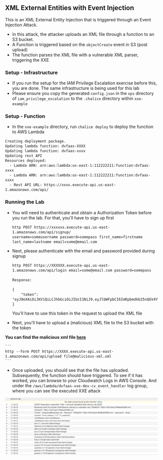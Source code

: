 ## XML External Entities with Event Injection

This is an XML External Entity Injection that is triggered through an Event Injection Attack.

* In this attack, the attacker uploads an XML file through a function to an S3 bucket.
* A Function is triggered based on the `objectCreate` event in S3 (post upload)
* The function parses the XML file with a vulnerable XML parser, triggering the XXE

### Setup - Infrastructure
* If you run the setup for the IAM Privilege Escalation exercise before this, you are done. The same infrastructure is being used for this lab
* Please ensure you copy the generated `config.json` in the `ops` directory of `iam_privilege_escalation` to the `.chalice` directory within `xxe-example`

### Setup - Function
* In the `xxe-example` directory, run `chalice deploy` to deploy the function to AWS Lambda

```
Creating deployment package.
Updating lambda function: dvfaas-XXXX
Updating lambda function: dvfaas-xxxx
Updating rest API
Resources deployed:
  - Lambda ARN: arn:aws:lambda:us-east-1:112222211:function:dvfaas-xxxx
  - Lambda ARN: arn:aws:lambda:us-east-1:112222211:function:dvfaas-xxxx
  - Rest API URL: https://xxxx.execute-api.us-east-1.amazonaws.com/api/

```

### Running the Lab
* You will need to authenticate and obtain a Authorization Token before you run the lab. For that, you'll have to sign up first

    ```
    http POST https://xxxxxx.execute-api.us-east-1.amazonaws.com/api/signup/
    username=someusername password=somepass first_name=firstname last_name=lastname email=some@email.com
    ```

* Next, please authenticate with the email and password provided during signup

    ```
    http POST https://XXXXXX.execute-api.us-east-1.amazonaws.com/api/login email=some@email.com password=somepass

    Response:

    {
        "token": "eyJ0eXAiOiJKV1QiLCJhbGciOiJIUzI1NiJ9.eyJlbWFpbCI6ImRpbmdkb25nQGV4YW1wbGUubmV0IiwidXNlcm5hbWUiOiJkaW5nIn0.l3qfroBO8DuwOEMgu6yTnrYwWiGlkBtrAg5LPH_W5mc"
    }
    ```

    You'll have to use this token in the request to upload the XML file

* Next, you'll have to upload a (malicious) XML file to the S3 bucket with the token

**You can find the malicious xml file [here](malicious-xml.xml)**

    ```
    http --form POST https://XXXX.execute-api.us-east-1.amazonaws.com/api/upload file@malicious-xml.xml
    ```

* Once uploaded, you should see that the file has uploaded. Subsequently, the function should have triggered. To see if it has worked,
you can browse to your Cloudwatch Logs in AWS Console. And under the `/aws/lambda/dvfaas-xxe-dev-cv_event_handler` log group, where you can see the executed XXE attack

![Cloudwatch XXE](img/cloudwatch_xxe.png)
